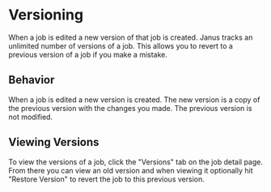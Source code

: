 # Versioning

When a job is edited a new version of that job is created.  Janus tracks an unlimited number of versions of a job.  This allows you to revert to a previous version of a job if you make a mistake.

## Behavior

When a job is edited a new version is created.  The new version is a copy of the previous version with the changes you made.  The previous version is not modified.

## Viewing Versions

To view the versions of a job, click the "Versions" tab on the job detail page.  From there you can view an old version and when viewing it optionally hit "Restore Version" to
revert the job to this previous version.